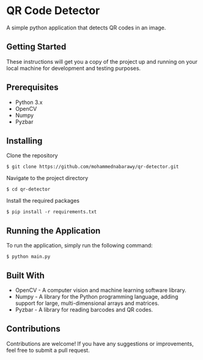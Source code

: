 # QR Code Detector

A simple python application that detects QR codes in an image.

## Getting Started

These instructions will get you a copy of the project up and running on your local machine for development and testing purposes.

## Prerequisites

- Python 3.x
- OpenCV
- Numpy
- Pyzbar

## Installing

Clone the repository

```
$ git clone https://github.com/mohammednabarawy/qr-detector.git
```

Navigate to the project directory

```
$ cd qr-detector

```

Install the required packages

```
$ pip install -r requirements.txt
```

## Running the Application

To run the application, simply run the following command:

```
$ python main.py
```

## Built With

- OpenCV - A computer vision and machine learning software library.
- Numpy - A library for the Python programming language, adding support for large, multi-dimensional arrays and matrices.
- Pyzbar - A library for reading barcodes and QR codes.

## Contributions

Contributions are welcome! If you have any suggestions or improvements, feel free to submit a pull request.
